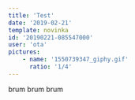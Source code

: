 ```yaml
---
title: 'Test'
date: '2019-02-21'
template: novinka
id: '20190221-085547000'
user: 'ota'
pictures:
    - name: '1550739347_giphy.gif'
      ratio: '1/4'
---
```

brum brum brum
